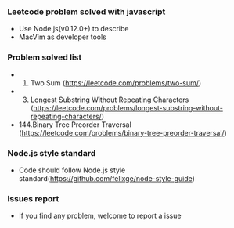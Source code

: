 ### Leetcode problem solved with javascript

* Use Node.js(v0.12.0+) to describe 
* MacVim as developer tools

### Problem solved list

* 1.  Two Sum (https://leetcode.com/problems/two-sum/)
* 3.  Longest Substring Without Repeating Characters (https://leetcode.com/problems/longest-substring-without-repeating-characters/)
* 144.Binary Tree Preorder Traversal (https://leetcode.com/problems/binary-tree-preorder-traversal/)

### Node.js style standard

* Code should follow Node.js style standard(https://github.com/felixge/node-style-guide)

### Issues report

* If you find any problem, welcome to report a issue
